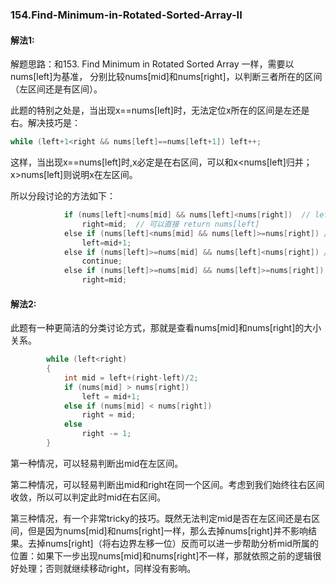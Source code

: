 ### 154.Find-Minimum-in-Rotated-Sorted-Array-II

#### 解法1:
解题思路：和153. Find Minimum in Rotated Sorted Array 一样，需要以nums[left]为基准， 分别比较nums[mid]和nums[right]，以判断三者所在的区间（左区间还是有区间）。

此题的特别之处是，当出现x==nums[left]时，无法定位x所在的区间是左还是右。解决技巧是：
```cpp
while (left+1<right && nums[left]==nums[left+1]) left++;
```
这样，当出现x==nums[left]时,x必定是在右区间，可以和x<nums[left]归并；x>nums[left]则说明x在左区间。

所以分段讨论的方法如下：
```cpp
            if (nums[left]<nums[mid] && nums[left]<nums[right])  // left,mid,right同在一个区间
                right=mid;  // 可以直接 return nums[left]
            else if (nums[left]<nums[mid] && nums[left]>=nums[right]) // left,mid在左区间，right在右区间
                left=mid+1;
            else if (nums[left]>=nums[mid] && nums[left]<nums[right]) // mid在右区间,right在左区间，不可能
                continue;
            else if (nums[left]>=nums[mid] && nums[left]>=nums[right]) // left在左区间，mid,right在右区间
                right=mid;   
```

#### 解法2:
此题有一种更简洁的分类讨论方式，那就是查看nums[mid]和nums[right]的大小关系。
```cpp
        while (left<right)
        {
            int mid = left+(right-left)/2;  
            if (nums[mid] > nums[right])
                left = mid+1;
            else if (nums[mid] < nums[right])
                right = mid;
            else
                right -= 1;
        }
```
第一种情况，可以轻易判断出mid在左区间。

第二种情况，可以轻易判断出mid和right在同一个区间。考虑到我们始终往右区间收敛，所以可以判定此时mid在右区间。

第三种情况，有一个非常tricky的技巧。既然无法判定mid是否在左区间还是右区间，但是因为nums[mid]和nums[right]一样，那么去掉nums[right]并不影响结果。去掉nums[right]（将右边界左移一位）反而可以进一步帮助分析mid所属的位置：如果下一步出现nums[mid]和nums[right]不一样，那就依照之前的逻辑很好处理；否则就继续移动right，同样没有影响。
